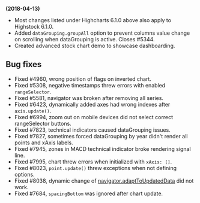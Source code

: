 **(2018-04-13)**
        
- Most changes listed under Highcharts 6.1.0 above also apply to Highstock 6.1.0.
- Added `dataGrouping.groupAll` option to prevent columns value change on scrolling when dataGrouping is active. Closes #5344.
- Created advanced stock chart demo to showcase dashboarding.

## Bug fixes 
- Fixed #4960, wrong position of flags on inverted chart.
- Fixed #5308, negative timestamps threw errors with enabled `rangeSelector`.
- Fixed #5581, navigator was broken after removing all series.
- Fixed #6423, dynamically added axes had wrong indexes after `axis.update()`.
- Fixed #6994, zoom out on mobile devices did not select correct rangeSelector buttons.
- Fixed #7823, technical indicators caused dataGrouping issues.
- Fixed #7827, sometimes forced dataGrouping by year didn't render all points and xAxis labels.
- Fixed #7945, zones in MACD technical indicator broke rendering signal line.
- Fixed #7995, chart threw errors when initialized with `xAxis: []`.
- Fixed #8023, `point.update()` threw exceptions when not defining options.
- Fixed #8038, dynamic change of [navigator.adaptToUpdatedData](https://api.highcharts.com/highstock/navigator.adaptToUpdatedData) did not work.
- Fixed #7684, `spacingBottom` was ignored after chart update.
